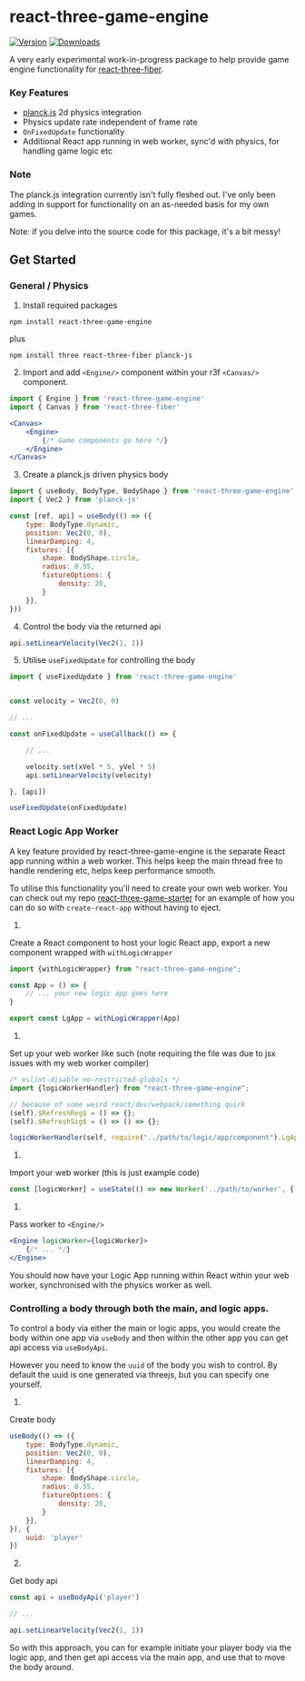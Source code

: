 # react-three-game-engine

[![Version](https://img.shields.io/npm/v/react-three-game-engine?style=flat&colorA=000000&colorB=000000)](https://www.npmjs.com/package/react-three-game-engine)
[![Downloads](https://img.shields.io/npm/dt/react-three-game-engine.svg?style=flat&colorA=000000&colorB=000000)](https://www.npmjs.com/package/react-three-game-engine)

A very early experimental work-in-progress package to help provide game engine functionality for [react-three-fiber](https://github.com/pmndrs/react-three-fiber).

### Key Features
- [planck.js](https://github.com/shakiba/planck.js/) 2d physics integration
- Physics update rate independent of frame rate
- `OnFixedUpdate` functionality
- Additional React app running in web worker, sync'd with physics, for handling game logic etc

### Note
The planck.js integration currently isn't fully fleshed out. I've only been adding in support 
for functionality on an as-needed basis for my own games.

Note: if you delve into the source code for this package, it's a bit messy!

## Get Started

### General / Physics

1. Install required packages

`npm install react-three-game-engine`

plus

`npm install three react-three-fiber planck-js`

2. Import and add `<Engine/>` component within your r3f `<Canvas/>` component. 

```jsx
import { Engine } from 'react-three-game-engine'
import { Canvas } from 'react-three-fiber'
```

```jsx
<Canvas>
    <Engine>
        {/* Game components go here */}
    </Engine>
</Canvas>
```

3. Create a planck.js driven physics body

```jsx
import { useBody, BodyType, BodyShape } from 'react-three-game-engine'
import { Vec2 } from 'planck-js'
```

```jsx
const [ref, api] = useBody(() => ({
    type: BodyType.dynamic,
    position: Vec2(0, 0),
    linearDamping: 4,
    fixtures: [{
        shape: BodyShape.circle,
        radius: 0.55,
        fixtureOptions: {
            density: 20,
        }
    }],
}))
```

4. Control the body via the returned api

```jsx
api.setLinearVelocity(Vec2(1, 1))
```

5. Utilise `useFixedUpdate` for controlling the body

```jsx
import { useFixedUpdate } from 'react-three-game-engine'
```

```jsx

const velocity = Vec2(0, 0)

// ...

const onFixedUpdate = useCallback(() => {

    // ...

    velocity.set(xVel * 5, yVel * 5)
    api.setLinearVelocity(velocity)

}, [api])

useFixedUpdate(onFixedUpdate)

```

### React Logic App Worker

A key feature provided by react-three-game-engine is the separate React app running 
within a web worker. This helps keep the main thread free to handle rendering etc, 
helps keep performance smooth.

To utilise this functionality you'll need to create your own web worker. You can 
check out my repo [react-three-game-starter](https://github.com/simonghales/react-three-game-starter) 
for an example of how you can do so with `create-react-app` without having to eject.

1.

Create a React component to host your logic React app, export a new component wrapped with 
`withLogicWrapper`

```jsx
import {withLogicWrapper} from "react-three-game-engine";

const App = () => {
    // ... your new logic app goes here
}

export const LgApp = withLogicWrapper(App)
```

1.

Set up your web worker like such 
(note requiring the file was due to jsx issues with my web worker compiler)

```jsx
/* eslint-disable no-restricted-globals */
import {logicWorkerHandler} from "react-three-game-engine";

// because of some weird react/dev/webpack/something quirk
(self).$RefreshReg$ = () => {};
(self).$RefreshSig$ = () => () => {};

logicWorkerHandler(self, require("../path/to/logic/app/component").LgApp)
```

1.

Import your web worker (this is just example code)

```jsx
const [logicWorker] = useState(() => new Worker('../path/to/worker', { type: 'module' }))
```

1.

Pass worker to `<Engine/>`

```jsx
<Engine logicWorker={logicWorker}>
    {/* ... */}
</Engine>
```

You should now have your Logic App running within React within your web worker, 
synchronised with the physics worker as well. 

### Controlling a body through both the main, and logic apps.

To control a body via either the main or logic apps, you would create the body 
within one app via `useBody` and then within the other app you can get api 
access via `useBodyApi`.

However you need to know the `uuid` of the body you wish to control. By default 
the uuid is one generated via threejs, but you can specify one yourself.

1.

Create body

```jsx
useBody(() => ({
    type: BodyType.dynamic,
    position: Vec2(0, 0),
    linearDamping: 4,
    fixtures: [{
        shape: BodyShape.circle,
        radius: 0.55,
        fixtureOptions: {
            density: 20,
        }
    }],
}), {
    uuid: 'player'
})
```

2.

Get body api

```jsx
const api = useBodyApi('player')

// ...

api.setLinearVelocity(Vec2(1, 1))

```

So with this approach, you can for example initiate your player body via the logic app, 
and then get api access via the main app, and use that to move the body around.

